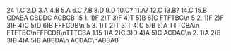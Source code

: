 24
1.C
2.D
3.A
4.B
5.A
6.C
7.B
8.D
9.D
10.C?
11.A?
12.C
13.B?
14.C
15.B
CDABA CBDDC ACBCB
15
1.
1)F
2)T
3)F
4)T
5)B
6)C
FTFTBC\n
5
2.
1)F
2)F
3)F
4)C
5)D
6)B
FFFCDB\n
5
3.
1)T
2)T
3)T
4)C
5)B
6)A
TTTCBA\n
FTFTBC\nFFFCDB\nTTTCBA
1.15
1)A
2)C
3)D
4)A
5)C
ACDAC\n
2.
1)A
2)B
3)B
4)A
5)B
ABBDA\n
ACDAC\nABBAB

